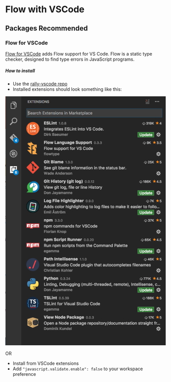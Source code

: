 # Flow with VSCode

## Packages Recommended

### Flow for VSCode
[Flow for VSCode](https://github.com/flowtype/flow-for-vscode) adds Flow support for VS Code. Flow is a static type checker, designed to find type errors in JavaScript programs.

##### How to install
* Use the [rally-vscode repo](https://github.com/RallySoftware/rally-vscode)
* Installed extensions should look something like this:

![extensions](./vs-code-extensions.png)

OR

* Install from VSCode extensions
* Add `"javascript.validate.enable": false` to your workspace preference
